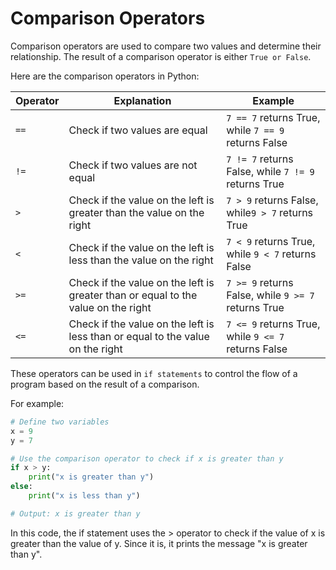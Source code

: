 # Comparison Operators

Comparison operators are used to compare two values and determine their relationship. The result of a comparison operator is either `True or False`.

Here are the comparison operators in Python:

|Operator|Explanation|Example|
|-----------------------|-----------------------------|-----------------------------|
|`==`|Check if two values are equal | `7 == 7` returns True, while `7 == 9` returns False|
|`!=`|Check if two values are not equal|`7 != 7` returns False, while `7 != 9` returns True|
|`>` |Check if the value on the left is greater than the value on the right| `7 > 9` returns False, while`9 > 7` returns True|
|`<` |Check if the value on the left is less than the value on the right|`7 < 9` returns True, while `9 < 7` returns False|
|`>=`|Check if the value on the left is greater than or equal to the value on the right|`7 >= 9` returns False, while `9 >= 7` returns True|
|`<=`|Check if the value on the left is less than or equal to the value on the right|`7 <= 9` returns True, while `9 <= 7` returns False|

These operators can be used in `if statements` to control the flow of a program based on the result of a comparison.

For example:

```python
# Define two variables
x = 9
y = 7

# Use the comparison operator to check if x is greater than y
if x > y:
    print("x is greater than y")
else:
    print("x is less than y")

# Output: x is greater than y
```

In this code, the if statement uses the > operator to check if the value of x is greater than the value of y. Since it is, it prints the message "x is greater than y".
